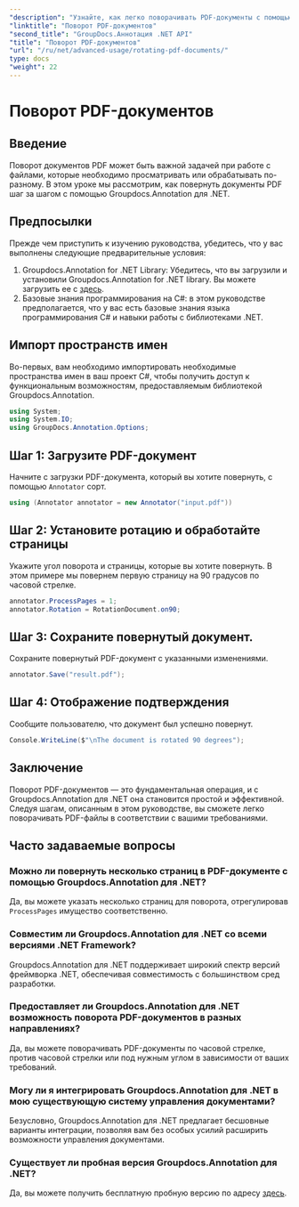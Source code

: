 ```yaml
---
"description": "Узнайте, как легко поворачивать PDF-документы с помощью Groupdocs.Annotation для .NET. Повысьте эффективность управления документами."
"linktitle": "Поворот PDF-документов"
"second_title": "GroupDocs.Аннотация .NET API"
"title": "Поворот PDF-документов"
"url": "/ru/net/advanced-usage/rotating-pdf-documents/"
type: docs
"weight": 22
---
```


# Поворот PDF-документов

## Введение
Поворот документов PDF может быть важной задачей при работе с файлами, которые необходимо просматривать или обрабатывать по-разному. В этом уроке мы рассмотрим, как повернуть документы PDF шаг за шагом с помощью Groupdocs.Annotation для .NET.
## Предпосылки
Прежде чем приступить к изучению руководства, убедитесь, что у вас выполнены следующие предварительные условия:
1. Groupdocs.Annotation for .NET Library: Убедитесь, что вы загрузили и установили Groupdocs.Annotation for .NET library. Вы можете загрузить ее с [здесь](https://releases.groupdocs.com/annotation/net/).
2. Базовые знания программирования на C#: в этом руководстве предполагается, что у вас есть базовые знания языка программирования C# и навыки работы с библиотеками .NET.

## Импорт пространств имен
Во-первых, вам необходимо импортировать необходимые пространства имен в ваш проект C#, чтобы получить доступ к функциональным возможностям, предоставляемым библиотекой Groupdocs.Annotation.
```csharp
using System;
using System.IO;
using GroupDocs.Annotation.Options;
```
## Шаг 1: Загрузите PDF-документ
Начните с загрузки PDF-документа, который вы хотите повернуть, с помощью `Annotator` сорт.
```csharp
using (Annotator annotator = new Annotator("input.pdf"))
```
## Шаг 2: Установите ротацию и обработайте страницы
Укажите угол поворота и страницы, которые вы хотите повернуть. В этом примере мы повернем первую страницу на 90 градусов по часовой стрелке.
```csharp
annotator.ProcessPages = 1;
annotator.Rotation = RotationDocument.on90;
```
## Шаг 3: Сохраните повернутый документ.
Сохраните повернутый PDF-документ с указанными изменениями.
```csharp
annotator.Save("result.pdf");
```
## Шаг 4: Отображение подтверждения
Сообщите пользователю, что документ был успешно повернут.
```csharp
Console.WriteLine($"\nThe document is rotated 90 degrees");
```

## Заключение
Поворот PDF-документов — это фундаментальная операция, и с Groupdocs.Annotation для .NET она становится простой и эффективной. Следуя шагам, описанным в этом руководстве, вы сможете легко поворачивать PDF-файлы в соответствии с вашими требованиями.
## Часто задаваемые вопросы
### Можно ли повернуть несколько страниц в PDF-документе с помощью Groupdocs.Annotation для .NET?
Да, вы можете указать несколько страниц для поворота, отрегулировав `ProcessPages` имущество соответственно.
### Совместим ли Groupdocs.Annotation для .NET со всеми версиями .NET Framework?
Groupdocs.Annotation для .NET поддерживает широкий спектр версий фреймворка .NET, обеспечивая совместимость с большинством сред разработки.
### Предоставляет ли Groupdocs.Annotation для .NET возможность поворота PDF-документов в разных направлениях?
Да, вы можете поворачивать PDF-документы по часовой стрелке, против часовой стрелки или под нужным углом в зависимости от ваших требований.
### Могу ли я интегрировать Groupdocs.Annotation для .NET в мою существующую систему управления документами?
Безусловно, Groupdocs.Annotation для .NET предлагает бесшовные варианты интеграции, позволяя вам без особых усилий расширить возможности управления документами.
### Существует ли пробная версия Groupdocs.Annotation для .NET?
Да, вы можете получить бесплатную пробную версию по адресу [здесь](https://releases.groupdocs.com/).